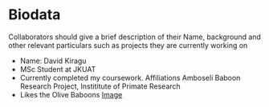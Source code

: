 # Biodata
Collaborators should give a brief description of their Name, background and other relevant particulars such as projects they are currently working on

- Name: David Kiragu
- MSc Student at JKUAT
- Currently completed my coursework. 
Affiliations Amboseli Baboon Research Project, Instititute of Primate Research
- Likes the Olive Baboons [Image](https://amboselibaboons.nd.edu/assets/72459/506x/dsc_2400.jpg)
